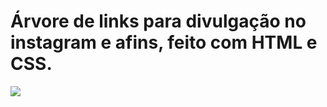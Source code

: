 # Árvore de links para divulgação no instagram e afins, feito com HTML e CSS.


![](https://media.giphy.com/media/1FWMKumUZg2wjz2v4k/giphy.gif)

